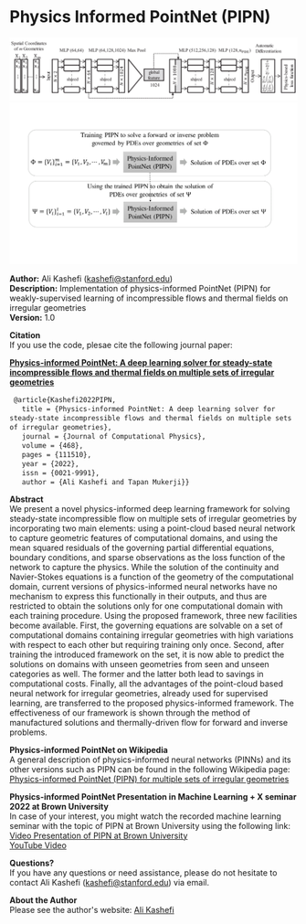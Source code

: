 # Physics Informed PointNet (PIPN)

![pic](./Fig1_Revised-1.png)
![pic](./Fig_PIPN_Method-1.png)

**Author:** Ali Kashefi (kashefi@stanford.edu)<br>
**Description:** Implementation of physics-informed PointNet (PIPN) for weakly-supervised learning of incompressible flows and thermal fields on irregular geometries<br>
**Version:** 1.0 <br>

**Citation** <br>
If you use the code, plesae cite the following journal paper: <br>

**[Physics-informed PointNet: A deep learning solver for steady-state incompressible flows and thermal fields on multiple sets of irregular geometries](https://doi.org/10.1016/j.jcp.2022.111510)**

     @article{Kashefi2022PIPN, 
       title = {Physics-informed PointNet: A deep learning solver for steady-state incompressible flows and thermal fields on multiple sets of irregular geometries},
       journal = {Journal of Computational Physics}, 
       volume = {468}, 
       pages = {111510}, 
       year = {2022}, 
       issn = {0021-9991},
       author = {Ali Kashefi and Tapan Mukerji}}

**Abstract** <br>
We present a novel physics-informed deep learning framework for solving steady-state incompressible flow on multiple sets of irregular geometries by incorporating two main elements: using a point-cloud based neural network to capture geometric features of computational domains, and using the mean squared residuals of the governing partial differential equations, boundary conditions, and sparse observations as the loss function of the network to capture the physics. While the solution of the continuity and Navier-Stokes equations is a function of the geometry of the computational domain, current versions of physics-informed neural networks have no mechanism to express this functionally in their outputs, and thus are restricted to obtain the solutions only for one computational domain with each training procedure. Using the proposed framework, three new facilities become available. First, the governing equations are solvable on a set of computational domains containing irregular geometries with high variations with respect to each other but requiring training only once. Second, after training the introduced framework on the set, it is now able to predict the solutions on domains with unseen geometries from seen and unseen categories as well. The former and the latter both lead to savings in computational costs. Finally, all the advantages of the point-cloud based neural network for irregular geometries, already used for supervised learning, are transferred to the proposed physics-informed framework. The effectiveness of our framework is shown through the method of manufactured solutions and thermally-driven flow for forward and inverse problems.


**Physics-informed PointNet on Wikipedia** <br>
A general description of physics-informed neural networks (PINNs) and its other versions such as PIPN can be found in the following Wikipedia page:<br>
[Physics-informed PointNet (PIPN) for multiple sets of irregular geometries](https://en.wikipedia.org/wiki/Physics-informed_neural_networks#Physics-informed_PointNet_(PIPN)_for_multiple_sets_of_irregular_geometries)

**Physics-informed PointNet Presentation in Machine Learning + X seminar 2022 at Brown University**<br>
In case of your interest, you might watch the recorded machine learning seminar with the topic of PIPN at Brown University using the following link:<br> 
[Video Presentation of PIPN at Brown University](https://www.dropbox.com/s/oafbjl6xaihotqa/GMT20220325-155140_Recording_2560x1440.mp4?dl=0) <br>
[YouTube Video](https://www.youtube.com/watch?v=faeHARnPSVE)


**Questions?** <br>
If you have any questions or need assistance, please do not hesitate to contact Ali Kashefi (kashefi@stanford.edu) via email. 

**About the Author** <br>
Please see the author's website: [Ali Kashefi](https://web.stanford.edu/~kashefi/) 
